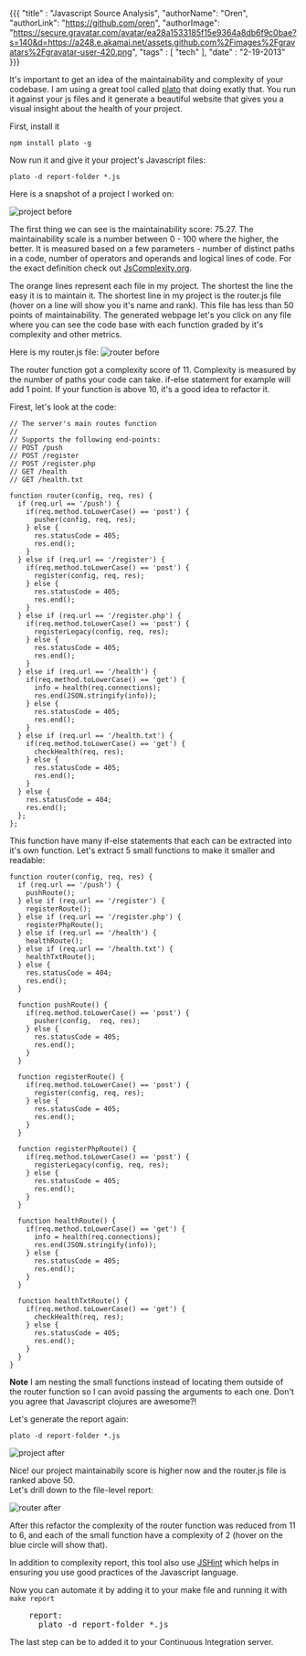 {{{
  "title" : "Javascript Source Analysis",
  "authorName": "Oren",
  "authorLink": "https://github.com/oren",
  "authorImage": "https://secure.gravatar.com/avatar/ea28a1533185f15e9364a8db6f9c0bae?s=140&d=https://a248.e.akamai.net/assets.github.com%2Fimages%2Fgravatars%2Fgravatar-user-420.png",
  "tags" : [ "tech" ],
  "date" : "2-19-2013"
}}}

It's important to get an idea of the maintainability and complexity of your codebase.
I am using a great tool called [plato](https://github.com/jsoverson/plato) that doing exatly that. You run it against your js files and it generate a beautiful website that gives you a visual insight about the health of your project.

First, install it

    npm install plato -g

Now run it and give it your project's Javascript files:

    plato -d report-folder *.js

Here is a snapshot of a project I worked on: 

![project before](http://i.imgur.com/ZDrlLzD.png)

The first thing we can see is the maintainability score: 75.27. The maintainability scale is a number between 0 - 100 where the higher, the better. It is measured based on a few parameters - number of distinct paths in a code, number of operators and operands and logical lines of code. For the exact definition check out [JsComplexity.org](http://jscomplexity.org/complexity).

The orange lines represent each file in my project. The shortest the line the easy it is to maintain it. The shortest line in my project is the router.js file (hover on a line will show you it's name and rank). This file has less than 50 points of maintainability.
The generated webpage let's you click on any file where you can see the code base with each function graded by it's complexity and other metrics.

Here is my router.js file:
![router before](http://i.imgur.com/BvEqlHA.png)

The router function got a complexity score of 11. Complexity is measured by the number of paths your code can take. if-else statement for example will add 1 point. If your function is above 10, it's a good idea to refactor it.

Firest, let's look at the code:

    // The server's main routes function
    //
    // Supports the following end-points:
    // POST /push
    // POST /register
    // POST /register.php
    // GET /health
    // GET /health.txt

    function router(config, req, res) {
      if (req.url == '/push') {
        if(req.method.toLowerCase() == 'post') {
          pusher(config, req, res);
        } else {
          res.statusCode = 405;
          res.end();
        }
      } else if (req.url == '/register') {
        if(req.method.toLowerCase() == 'post') {
          register(config, req, res);
        } else {
          res.statusCode = 405;
          res.end();
        }
      } else if (req.url == '/register.php') {
        if(req.method.toLowerCase() == 'post') {
          registerLegacy(config, req, res);
        } else {
          res.statusCode = 405;
          res.end();
        }
      } else if (req.url == '/health') {
        if(req.method.toLowerCase() == 'get') {
          info = health(req.connections);
          res.end(JSON.stringify(info));
        } else {
          res.statusCode = 405;
          res.end();
        }
      } else if (req.url == '/health.txt') {
        if(req.method.toLowerCase() == 'get') {
          checkHealth(req, res);
        } else {
          res.statusCode = 405;
          res.end();
        }
      } else {
        res.statusCode = 404;
        res.end();
      };
    };

This function have many if-else statements that each can be extracted into it's own function. Let's extract 5 small functions to make it smaller and readable:

    function router(config, req, res) {
      if (req.url == '/push') { 
        pushRoute();
      } else if (req.url == '/register') { 
        registerRoute();
      } else if (req.url == '/register.php') { 
        registerPhpRoute();
      } else if (req.url == '/health') { 
        healthRoute();
      } else if (req.url == '/health.txt') { 
        healthTxtRoute();
      } else {
        res.statusCode = 404;
        res.end();
      }

      function pushRoute() {
        if(req.method.toLowerCase() == 'post') {
          pusher(config,  req, res);
        } else {
          res.statusCode = 405;
          res.end();
        }
      }

      function registerRoute() {
        if(req.method.toLowerCase() == 'post') {
          register(config, req, res);
        } else {
          res.statusCode = 405;
          res.end();
        }
      }

      function registerPhpRoute() {
        if(req.method.toLowerCase() == 'post') {
          registerLegacy(config, req, res);
        } else {
          res.statusCode = 405;
          res.end();
        }
      }

      function healthRoute() {
        if(req.method.toLowerCase() == 'get') {
          info = health(req.connections);
          res.end(JSON.stringify(info));
        } else {
          res.statusCode = 405;
          res.end();
        }
      }

      function healthTxtRoute() {
        if(req.method.toLowerCase() == 'get') {
          checkHealth(req, res);
        } else {
          res.statusCode = 405;
          res.end();
        }
      }
    }

**Note** I am nesting the small functions instead of locating them outside of the router function so I can avoid passing the arguments to each one. Don't you agree that Javascript clojures are awesome?!

Let's generate the report again:

    plato -d report-folder *.js

![project after](http://i.imgur.com/Z8EVEGj.png)

Nice! our project maintainabily score is higher now and the router.js file is ranked above 50.  
Let's drill down to the file-level report:

![router after](http://i.imgur.com/ALoAGbi.png)

After this refactor the complexity of the router function was reduced from 11 to 6, and each of the small function have a complexity of 2 (hover on the blue circle will show that). 

In addition to complexity report, this tool also use [JSHint](http://www.jshint.com/about) which helps in ensuring you use good practices of the Javascript language.

Now you can automate it by adding it to your make file and running it with `make report`

<pre>
    report: 
      plato -d report-folder *.js
</pre>

The last step can be to added it to your Continuous Integration server.
